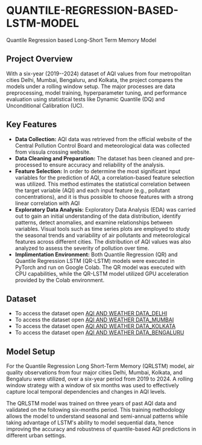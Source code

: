 # QUANTILE-REGRESSION-BASED-LSTM-MODEL
Quantile Regression based Long-Short Term Memory Model
## Project Overview
With a six-year (2019--2024) dataset of AQI values from four metropolitan cities Delhi, Mumbai, Bengaluru, and Kolkata, the project compares the models under a rolling window setup. The major processes are data preprocessing, model training, hyperparameter tuning, and performance evaluation using statistical tests like Dynamic Quantile (DQ) and Unconditional Calibration (UC).

## Key Features
- **Data Collection:** AQI data was retrieved from the official website of the Central Pollution Control Board and meteorological data was collected from vissula crossing website.
- **Data Cleaning and Preparation:** The dataset has been cleaned and pre-processed to ensure accuracy and reliability of the analysis.
- **Feature Selection:** In order to determine the most significant input variables for the prediction of AQI, a correlation-based feature selection was utilized. This method estimates the statistical correlation between the target variable (AQI) and each input feature (e.g., pollutant concentrations), and it is thus possible to choose features with a strong linear correlation with AQI 
- **Exploratory Data Analysis:** Exploratory Data Analysis (EDA) was carried out to gain an initial understanding of the data distribution, identify patterns, detect anomalies, and examine relationships between variables. Visual tools such as time series plots are employed to study the seasonal trends and variability of air pollutants and meteorological features across different cities. The distribution of AQI values was also analyzed to assess the severity of pollution over time.
- **Implimentation Environment:** Both Quantile Regression (QR) and Quantile Regression LSTM (QR-LSTM) models were executed in PyTorch and run on Google Colab. The QR model was executed with CPU capabilities, while the QR-LSTM model utilized GPU acceleration provided by the Colab environment.
## Dataset
- To access the dataset open [AQI AND WEATHER DATA_DELHI](https://github.com/Sakshi-Rani-21/QUANTILE-REGRESSION-BASED-LSTM-MODEL/blob/main/DELHI%20FINAL%20(1).xlsx)
- To access the dataset open [AQI AND WEATHER DATA_MUMBAI](https://github.com/Sakshi-Rani-21/QUANTILE-REGRESSION-BASED-LSTM-MODEL/blob/main/MUMBAI%20FINAL%20(1).xlsx)
- To access the dataset open [AQI AND WEATHER DATA_KOLKATA](https://github.com/Sakshi-Rani-21/QUANTILE-REGRESSION-BASED-LSTM-MODEL/blob/main/KOLKATA%20FINAL%20(1).xlsx)
- To access the dataset open [AQI AND WEATHER DATA_BENGALURU](https://github.com/Sakshi-Rani-21/QUANTILE-REGRESSION-BASED-LSTM-MODEL/blob/main/BENGALURU%20FINAL%20(1).xlsx)
## Model Setup
For the Quantile Regression Long Short-Term Memory (QRLSTM) model, air quality observations from four major cities Delhi, Mumbai, Kolkata, and Bengaluru were utilized, over a six-year period from 2019 to 2024. A rolling window strategy with a window of six months was used to effectively capture local temporal dependencies and changes in AQI levels.

The QRLSTM model was trained on three years of past AQI data and validated on the following six-months period. This training methodology allows the model to understand seasonal and semi-annual patterns while taking advantage of LSTM's ability to model sequential data, hence improving the accuracy and robustness of quantile-based AQI predictions in different urban settings.

